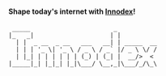 #### Shape today's internet with [Innodex](https://www.innodex.cz)!

```
 _____                       _           
|_   _|                     | |          
  | |  _ __  _ __   ___   __| | _____  __
  | | | '_ \| '_ \ / _ \ / _` |/ _ \ \/ /
  | |_| | | | | | | (_) | (_| |  __/>  < 
|_____|_| |_|_| |_|\___/ \__,_|\___/_/\_\
```
